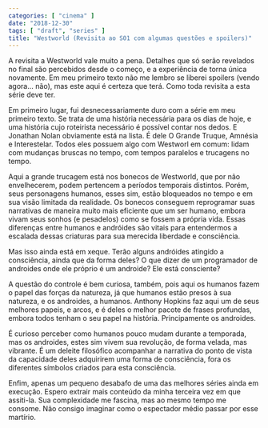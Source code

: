 ```yaml
---
categories: [ "cinema" ]
date: "2018-12-30"
tags: [ "draft", "series" ]
title: "Westworld (Revisita ao S01 com algumas questões e spoilers)"
---
```

A revisita a Westworld vale muito a pena. Detalhes que só serão
revelados no final são percebidos desde o começo, e a experiência de
torna única novamente. Em meu primeiro texto não me lembro se liberei
spoilers (vendo agora... não), mas este aqui é certeza que terá. Como
toda revisita a esta série deve ter.

Em primeiro lugar, fui desnecessariamente duro com a série em meu
primeiro texto. Se trata de uma história necessária para os dias de
hoje, e uma história cujo roteirista necessário é possível contar
nos dedos. E Jonathan Nolan obviamente está na lista. É dele O Grande
Truque, Amnésia e Interestelar. Todos eles possuem algo com Westworl
em comum: lidam com mudanças bruscas no tempo, com tempos paralelos e
trucagens no tempo.

Aqui a grande trucagem está nos bonecos de Westworld, que por não
envelhecerem, podem pertencem a períodos temporais distintos. Porém,
seus personagens humanos, esses sim, estão bloqueados no tempo e em
sua visão limitada da realidade. Os bonecos conseguem reprogramar suas
narrativas de maneira muito mais eficiente que um ser humano, embora
vivam seus sonhos (e pesadelos) como se fossem a própria vida. Essas
diferenças entre humanos e andróides são vitais para entendermos a
escalada dessas criaturas para sua merecida liberdade e consciência.

Mas isso ainda está em xeque. Terão alguns andróides atingido a
consciência, ainda que da forma deles? O que dizer de um programador
de androides onde ele próprio é um androide? Ele está consciente?

A questão do controle é bem curiosa, também, pois aqui os humanos fazem
o papel das forças da natureza, já que humanos estão presos à sua
natureza, e os androides, a humanos. Anthony Hopkins faz aqui um de seus
melhores papeis, e arcos, e é deles o melhor pacote de frases profundas,
embora todos tenham o seu papel na história. Principamente os androides.

É curioso perceber como humanos pouco mudam durante a temporada, mas
os androides, estes sim vivem sua revolução, de forma velada, mas
vibrante. É um deleite filosófico acompanhar a narrativa do ponto de
vista da capacidade deles adquirirem uma forma de consciência, fora os
diferentes símbolos criados para esta consciência.

Enfim, apenas um pequeno desabafo de uma das melhores séries ainda
em execução. Espero extrair mais conteúdo da minha terceira vez
em que assiti-la. Sua complexidade me fascina, mas ao mesmo tempo me
consome. Não consigo imaginar como o espectador médio passar por esse
martírio.
